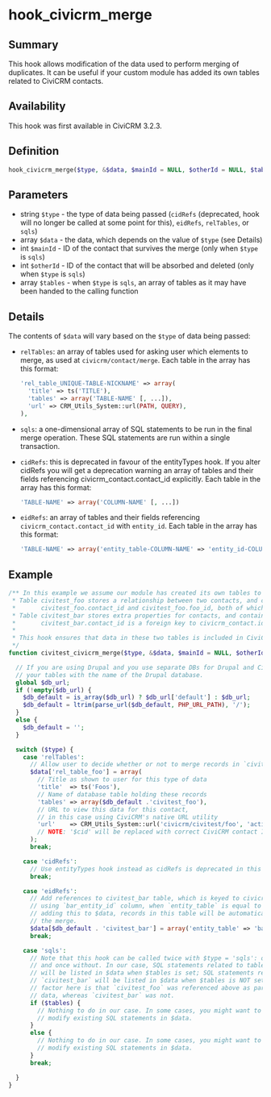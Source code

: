 # hook_civicrm_merge

## Summary

This hook allows modification of the data used to perform merging of
duplicates. It can be useful if your custom module has added its own
tables related to CiviCRM contacts.

## Availability

This hook was first available in CiviCRM 3.2.3.

## Definition

```php
hook_civicrm_merge($type, &$data, $mainId = NULL, $otherId = NULL, $tables = NULL)
```

## Parameters

-   string `$type` - the type of data being passed
    (`cidRefs` (deprecated, hook will no longer be called at some point for this), `eidRefs`, `relTables`, or `sqls`)
-   array `$data` - the data, which depends on the value of `$type` (see Details)
-   int `$mainId` - ID of the contact that survives the merge (only
    when `$type` is `sqls`)
-   int `$otherId` - ID of the contact that will be absorbed and
    deleted (only when `$type` is `sqls`)
-   array `$tables` - when `$type` is `sqls`, an array of tables as it may have
    been handed to the calling function

## Details

The contents of `$data` will vary based on the `$type` of data being
passed:

-   `relTables`:
    an array of tables used for asking user which elements to merge,
    as used at `civicrm/contact/merge`.  Each table in the array has
    this format:

    ```php
    'rel_table_UNIQUE-TABLE-NICKNAME' => array(
      'title' => ts('TITLE'),
      'tables' => array('TABLE-NAME' [, ...]),
      'url' => CRM_Utils_System::url(PATH, QUERY),
    ),
    ```

-   `sqls`:
    a one-dimensional array of SQL statements to be run in the final
    merge operation.  These SQL statements are run within a single transaction.

-   `cidRefs`:
    this is deprecated in favour of the entityTypes hook. If you alter cidRefs you will get a deprecation warning
    an array of tables and their fields referencing
    civicrm_contact.contact_id explicitly.  Each table in the array has this format:

    ```php
    'TABLE-NAME' => array('COLUMN-NAME' [, ...])
    ```

-   `eidRefs`:
    an array of tables and their fields referencing
    `civicrm_contact.contact_id` with `entity_id`.  Each table in the array has this format:

    ```php
    'TABLE-NAME' => array('entity_table-COLUMN-NAME' => 'entity_id-COLUMN-NAME')
    ```

## Example

```php
/** In this example we assume our module has created its own tables to store extra data on CiviCRM contacts:
 * Table civitest_foo stores a relationship between two contacts, and contains the two relevant columns:
 *       civitest_foo.contact_id and civitest_foo.foo_id, both of which are foreign keys to civicrm_contact.id
 * Table civitest_bar stores extra properties for contacts, and contains one relevant column:
 *       civitest_bar.contact_id is a foreign key to civicrm_contact.id
 *
 * This hook ensures that data in these two tables is included in CiviCRM merge operations.
 */
function civitest_civicrm_merge($type, &$data, $mainId = NULL, $otherId = NULL, $tables = NULL) {

  // If you are using Drupal and you use separate DBs for Drupal and CiviCRM, use the following to prefix
  // your tables with the name of the Drupal database.
  global $db_url;
  if (!empty($db_url) {
    $db_default = is_array($db_url) ? $db_url['default'] : $db_url;
    $db_default = ltrim(parse_url($db_default, PHP_URL_PATH), '/');
  }
  else {
    $db_default = '';
  }

  switch ($type) {
    case 'relTables':
      // Allow user to decide whether or not to merge records in `civitest_foo` table
      $data['rel_table_foo'] = array(
        // Title as shown to user for this type of data
        'title'  => ts('Foos'),                 
        // Name of database table holding these records
        'tables' => array($db_default .'civitest_foo'),      
        // URL to view this data for this contact,
        // in this case using CiviCRM's native URL utility
        'url'    => CRM_Utils_System::url('civicrm/civitest/foo', 'action=browse&cid=$cid'),
        // NOTE: '$cid' will be replaced with correct CiviCRM contact ID.
      );
      break;

    case 'cidRefs':
      // Use entityTypes hook instead as cidRefs is deprecated in this hook.
      break;

    case 'eidRefs':
      // Add references to civitest_bar table, which is keyed to civicrm_contact.id
      // using `bar_entity_id` column, when `entity_table` is equal to 'civicrm_contact'. By
      // adding this to $data, records in this table will be automatically included in
      // the merge.
      $data[$db_default . 'civitest_bar'] = array('entity_table' => 'bar_entity_id');
      break;

    case 'sqls':
      // Note that this hook can be called twice with $type = 'sqls': once with $tables
      // and once without. In our case, SQL statements related to table `civitest_foo`
      // will be listed in $data when $tables is set; SQL statements related to table
      // `civitest_bar` will be listed in $data when $tables is NOT set.  The deciding
      // factor here is that `civitest_foo` was referenced above as part of the 'relTables'
      // data, whereas `civitest_bar` was not.
      if ($tables) {
        // Nothing to do in our case. In some cases, you might want to find and
        // modify existing SQL statements in $data.
      }
      else {
        // Nothing to do in our case. In some cases, you might want to find and
        // modify existing SQL statements in $data.
      }
      break;

  }
}
```
